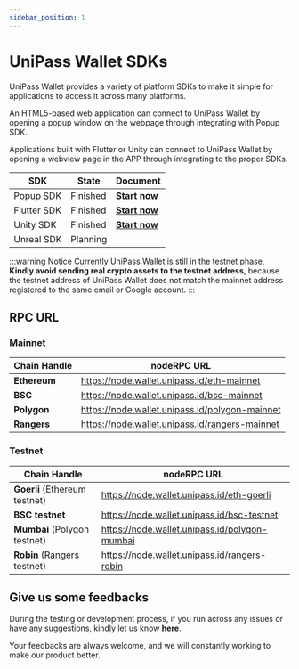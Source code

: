 ```yaml
---
sidebar_position: 1
---
```


# UniPass Wallet SDKs

UniPass Wallet provides a variety of platform SDKs to make it simple for applications to access it across many platforms.

An HTML5-based web application can connect to UniPass Wallet by opening a popup window on the webpage through integrating with Popup SDK.

Applications built with Flutter or Unity can connect to UniPass Wallet by opening a webview page in the APP through integrating to the proper SDKs.

| SDK         | State    | Document                                         |
| ----------- | -------- | ------------------------------------------------ |
| Popup SDK   | Finished | [**Start now**](./popup-sdk/01-quick-start.md)   |
| Flutter SDK | Finished | [**Start now**](./flutter-sdk/01-quick-start.md) |
| Unity SDK   | Finished | [**Start now**](./unity-sdk/01-quick-start.md)   |
| Unreal SDK  | Planning |                                                  |

:::warning Notice
Currently UniPass Wallet is still in the testnet phase, **Kindly avoid sending real crypto assets to the testnet address**, because the testnet address of UniPass Wallet does not match the mainnet address registered to the same email or Google account.
:::

## RPC URL

### Mainnet

| Chain Handle | nodeRPC URL                                    |
| ------------ | ---------------------------------------------- |
| **Ethereum** | https://node.wallet.unipass.id/eth-mainnet     |
| **BSC**      | https://node.wallet.unipass.id/bsc-mainnet     |
| **Polygon**  | https://node.wallet.unipass.id/polygon-mainnet |
| **Rangers**  | https://node.wallet.unipass.id/rangers-mainnet |

### Testnet

| Chain Handle                  | nodeRPC URL                                   |
| ----------------------------- | --------------------------------------------- |
| **Goerli** (Ethereum testnet) | https://node.wallet.unipass.id/eth-goerli     |
| **BSC testnet**               | https://node.wallet.unipass.id/bsc-testnet    |
| **Mumbai** (Polygon testnet)  | https://node.wallet.unipass.id/polygon-mumbai |
| **Robin** (Rangers testnet)   | https://node.wallet.unipass.id/rangers-robin  |

## Give us some feedbacks

During the testing or development process, if you run across any issues or have any suggestions, kindly let us know [**here**](https://unipass.canny.io/feedback).

Your feedbacks are always welcome, and we will constantly working to make our product better.
